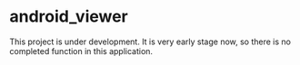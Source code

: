 android_viewer
==============
This project is under development.
It is very early stage now, so there is no completed function in this application.
